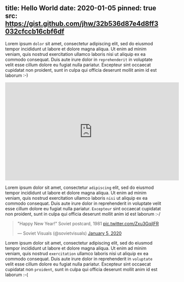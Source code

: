 title: Hello World
date: 2020-01-05
pinned: true
src: https://gist.github.com/jhw/32b536d87e4d8ff3032cfccb16cbf6df
---

Lorem ipsum `dolor` sit amet, consectetur adipiscing elit, sed do eiusmod tempor incididunt ut labore et dolore magna aliqua. Ut enim ad minim veniam, quis nostrud exercitation ullamco laboris nisi ut aliquip ex ea commodo consequat. Duis aute irure dolor in `reprehenderit` in voluptate velit esse cillum dolore eu fugiat nulla pariatur. Excepteur sint occaecat cupidatat non proident, sunt in culpa qui officia deserunt mollit anim id est laborum :-)

<iframe width="560" height="315" src="https://www.youtube.com/embed/33CyjH5xD74" frameborder="0" allow="accelerometer; autoplay; encrypted-media; gyroscope; picture-in-picture" allowfullscreen></iframe>

Lorem ipsum dolor sit amet, consectetur `adipiscing` elit, sed do eiusmod tempor incididunt ut labore et dolore magna aliqua. Ut enim ad minim veniam, quis nostrud exercitation ullamco laboris `nisi` ut aliquip ex ea commodo consequat. Duis aute irure dolor in reprehenderit in voluptate velit esse cillum dolore eu fugiat nulla pariatur. `Excepteur` sint occaecat cupidatat non proident, sunt in culpa qui officia deserunt mollit anim id est laborum :-/

<blockquote class="twitter-tweet"><p lang="en" dir="ltr">&quot;Happy New Year!&quot; Soviet postcard, 1981 <a href="https://t.co/Zxu3GqjIFR">pic.twitter.com/Zxu3GqjIFR</a></p>&mdash; Soviet Visuals (@sovietvisuals) <a href="https://twitter.com/sovietvisuals/status/1213905034896986115?ref_src=twsrc%5Etfw">January 5, 2020</a></blockquote>

Lorem ipsum dolor sit amet, consectetur adipiscing elit, sed do eiusmod tempor incididunt ut labore et dolore magna aliqua. Ut enim ad minim veniam, quis nostrud `exercitation` ullamco laboris nisi ut aliquip ex ea commodo consequat. Duis aute irure dolor in reprehenderit in `voluptate` velit esse cillum dolore eu fugiat nulla pariatur. Excepteur sint occaecat cupidatat non `proident`, sunt in culpa qui officia deserunt mollit anim id est laborum :-(